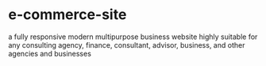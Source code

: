 # e-commerce-site
a fully responsive modern multipurpose business website highly suitable for any consulting agency, finance, consultant, advisor, business, and other agencies and businesses
